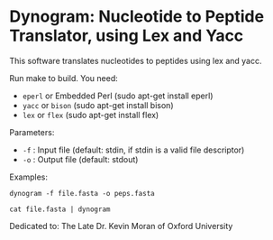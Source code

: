 # Dynogram: Nucleotide to Peptide Translator, using Lex and Yacc

This software translates nucleotides to peptides using lex and yacc. 

Run make to build. You need:

* `eperl` or Embedded Perl (sudo apt-get install eperl)
* `yacc` or `bison` (sudo apt-get install bison)
* `lex` or `flex` (sudo apt-get install flex)

Parameters:

* `-f` : Input file (default: stdin, if stdin is a valid file descriptor)
* `-o` : Output file  (default: stdout)


Examples:

```
dynogram -f file.fasta -o peps.fasta
```

```
cat file.fasta | dynogram
```

Dedicated to: The Late Dr. Kevin Moran of Oxford University
